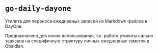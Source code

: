 # `go-daily-dayone`

Утилита для переноса ежедневных записей из Markdown-файлов в DayOne.

Предназначена для лично использования, т.к. работа утилиты сильно завязана на специфичную структуру личных ежедневных заметок в Obsidian.
